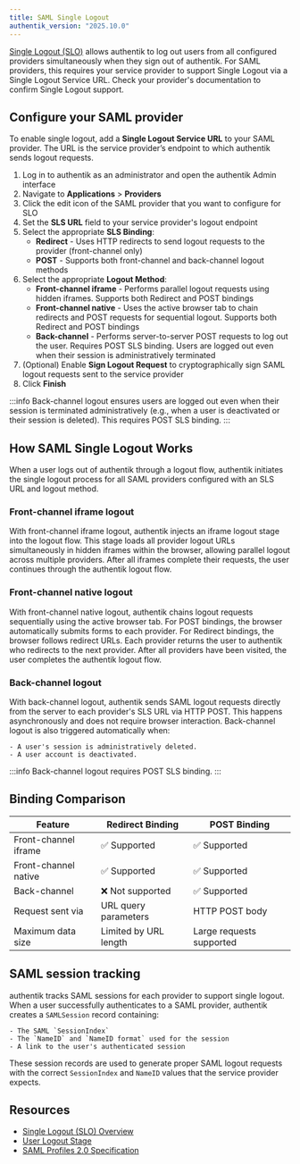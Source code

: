 ```yaml
---
title: SAML Single Logout
authentik_version: "2025.10.0"
---
```


[Single Logout (SLO)](../single-logout/index.md) allows authentik to log out users from all configured providers simultaneously when they sign out of authentik. For SAML providers, this requires your service provider to support Single Logout via a Single Logout Service URL. Check your provider's documentation to confirm Single Logout support.

## Configure your SAML provider

To enable single logout, add a **Single Logout Service URL** to your SAML provider. The URL is the service provider’s endpoint to which authentik sends logout requests.

1. Log in to authentik as an administrator and open the authentik Admin interface
2. Navigate to **Applications** > **Providers**
3. Click the edit icon of the SAML provider that you want to configure for SLO
4. Set the **SLS URL** field to your service provider's logout endpoint
5. Select the appropriate **SLS Binding**:
    - **Redirect** - Uses HTTP redirects to send logout requests to the provider (front-channel only)
    - **POST** - Supports both front-channel and back-channel logout methods
6. Select the appropriate **Logout Method**:
    - **Front-channel iframe** - Performs parallel logout requests using hidden iframes. Supports both Redirect and POST bindings
    - **Front-channel native** - Uses the active browser tab to chain redirects and POST requests for sequential logout. Supports both Redirect and POST bindings
    - **Back-channel** - Performs server-to-server POST requests to log out the user. Requires POST SLS binding. Users are logged out even when their session is administratively terminated
7. (Optional) Enable **Sign Logout Request** to cryptographically sign SAML logout requests sent to the service provider
8. Click **Finish**

:::info
Back-channel logout ensures users are logged out even when their session is terminated administratively (e.g., when a user is deactivated or their session is deleted). This requires POST SLS binding.
:::

## How SAML Single Logout Works

When a user logs out of authentik through a logout flow, authentik initiates the single logout process for all SAML providers configured with an SLS URL and logout method.

### Front-channel iframe logout

With front-channel iframe logout, authentik injects an iframe logout stage into the logout flow. This stage loads all provider logout URLs simultaneously in hidden iframes within the browser, allowing parallel logout across multiple providers. After all iframes complete their requests, the user continues through the authentik logout flow.

### Front-channel native logout

With front-channel native logout, authentik chains logout requests sequentially using the active browser tab. For POST bindings, the browser automatically submits forms to each provider. For Redirect bindings, the browser follows redirect URLs. Each provider returns the user to authentik who redirects to the next provider. After all providers have been visited, the user completes the authentik logout flow.

### Back-channel logout

With back-channel logout, authentik sends SAML logout requests directly from the server to each provider's SLS URL via HTTP POST. This happens asynchronously and does not require browser interaction. Back-channel logout is also triggered automatically when:

    - A user's session is administratively deleted.
    - A user account is deactivated.

:::info
Back-channel logout requires POST SLS binding.
:::

## Binding Comparison

| Feature              | Redirect Binding      | POST Binding             |
| -------------------- | --------------------- | ------------------------ |
| Front-channel iframe | ✅ Supported          | ✅ Supported             |
| Front-channel native | ✅ Supported          | ✅ Supported             |
| Back-channel         | ❌ Not supported      | ✅ Supported             |
| Request sent via     | URL query parameters  | HTTP POST body           |
| Maximum data size    | Limited by URL length | Large requests supported |

## SAML session tracking

authentik tracks SAML sessions for each provider to support single logout. When a user successfully authenticates to a SAML provider, authentik creates a `SAMLSession` record containing:

    - The SAML `SessionIndex`
    - The `NameID` and `NameID format` used for the session
    - A link to the user's authenticated session

These session records are used to generate proper SAML logout requests with the correct `SessionIndex` and `NameID` values that the service provider expects.

## Resources

- [Single Logout (SLO) Overview](../single-logout/index.md)
- [User Logout Stage](../../flows-stages/stages/user_logout.md)
- [SAML Profiles 2.0 Specification](https://docs.oasis-open.org/security/saml/v2.0/saml-profiles-2.0-os.pdf)
